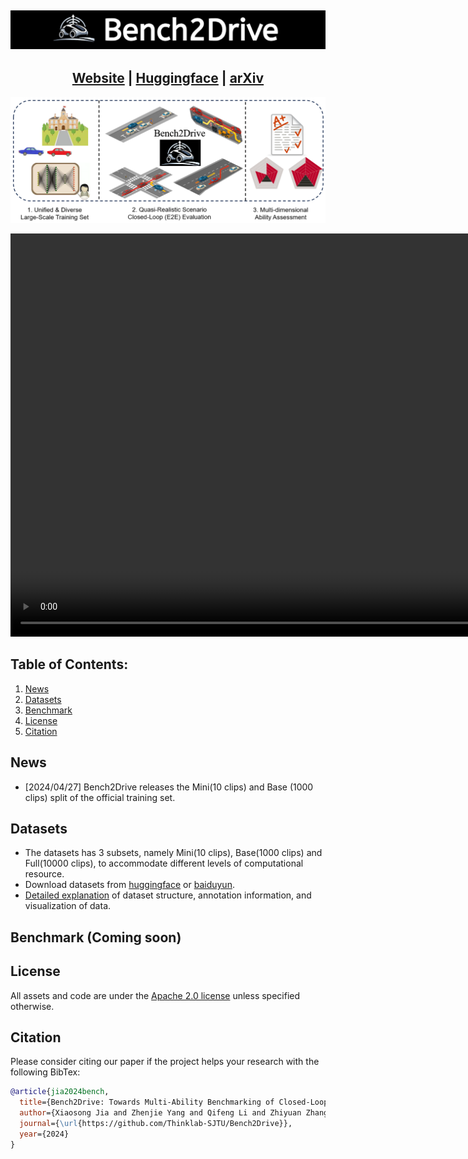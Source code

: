 
<h2 align="center">
  <img src='./assets/bench2drive.jpg'>
</h2>

<h2 align="center">
  <a href="https://rethinklab.github.io/bench2drive/">Website</a> |
  <a href="https://huggingface.co/datasets/rethinlab/Bench2Drive">Huggingface</a> |
  <a href="https://github.com/Thinklab-SJTU/Bench2Drive">arXiv</a>
</h2>

![overview](./assets/overview.jpg)

<video width="1290" height="auto" controls>
    <source src="./assets/overview.mp4" type="video/mp4">
</video

#####
## Table of Contents: <a name="high"></a>
1. [News](#News)
2. [Datasets](#Datasets)
3. [Benchmark](#Benchmark)
4. [License](#license)
5. [Citation](#citation)

## News <a name="news"></a>
  - [2024/04/27] Bench2Drive releases the Mini(10 clips) and Base (1000 clips) split of the official training set.

## Datasets <a name="datasets"></a>
  - The datasets has 3 subsets, namely Mini(10 clips), Base(1000 clips) and Full(10000 clips), to accommodate different levels of computational resource.
  - Download datasets from [huggingface]() or [baiduyun]().
  - [Detailed explanation](docs/anno.md) of dataset structure, annotation information, and visualization of data.

## Benchmark (Coming soon) <a name="benchmark"></a>

## License <a name="license"></a>

All assets and code are under the [Apache 2.0 license](./LICENSE) unless specified otherwise.

## Citation <a name="citation"></a>

Please consider citing our paper if the project helps your research with the following BibTex:

```bibtex
@article{jia2024bench,
  title={Bench2Drive: Towards Multi-Ability Benchmarking of Closed-Loop End-To-End Autonomous Driving},
  author={Xiaosong Jia and Zhenjie Yang and Qifeng Li and Zhiyuan Zhang and Jiazi Bu and Junchi Yan},
  journal={\url{https://github.com/Thinklab-SJTU/Bench2Drive}},
  year={2024}
}
```

